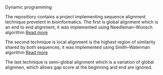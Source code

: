 Dynamic programming

The repositiory contains a project implementing sequence alignment technique prevelent in bioinformatics. The first is global alignment which is an end to end alignment, it was implemented using Needleman–Wunsch algorithm [Read more](https://en.wikipedia.org/wiki/Needleman%E2%80%93Wunsch_algorithm)

The second technique is local alignment is the highest region of similarity shared by both sequences, it was implemented using Smith–Waterman algorithm [Read more](https://en.wikipedia.org/wiki/Smith%E2%80%93Waterman_algorithm)

The last technique is semi-global alignment which is a variation of global alignmen, which allows gap score at the beginning and end are ignored.
